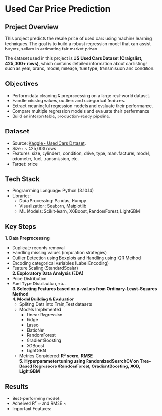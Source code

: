 # Used Car Price Prediction

## Project Overview
This project predicts the resale price of used cars using machine learning techniques. The goal is to build a robust regression model that can assist buyers, sellers in estimating fair market prices.

The dataset used in this project is **US Used Cars Dataset (Craigslist, 425,000+ rows)**, which contains detailed information about car listings such as year, brand, model, mileage, fuel type, transmission and condition.

## Objectives
* Perform data cleaning & preprocessing on a large real-world dataset.
* Handle missing values, outliers and categorical features.
* Extract meaningful regression models and evaluate their performance.
* Compare multiple regression models and evaluate their performance
* Build an interpretable, production-ready pipeline.

## Dataset
* Source: [Kaggle - Used Cars Dataset](https://www.kaggle.com/datasets/austinreese/craigslist-carstrucks-data/data).
* Size : ~ 425,000 rows
* Features: size, cylinders, condition, drive, type, manufacturer, model, odometer, fuel, transmission, etc.
* Target: price

## Tech Stack
* Programming Language: Python (3.10.14)
* Libraries:
  *  Data Processing: Pandas, Numpy
  *  Visualization: Seaborn, Matplotlib
  *  ML Models: Scikit-learn, XGBoost, RandomForest, LightGBM

## Key Steps
**1. Data Preprocessing**
   *  Duplicate records removal
   *  Handling missing values (imputation strategies)
   *  Outlier Detection using Boxplots and Handling using IQR Method
   *  Encoding categorical variables (Label Encoding)
   *  Feature Scaling (StandardScalar)\
**2. Exploratory Data Analysis (EDA)**
   * Price Distribution
   * Fuel Type Distribution, etc.\
**3. Selecting Features based on p-values from Ordinary-Least-Squares Method**\
**4. Model Building & Evaluation**
     * Spliting Data into Train,Test datasets
     * Models Implemented
       *  Linear Regression
       *  Ridge
       *  Lasso
       *  ElaticNet
       *  RandomForest
       *  GradientBoosting
       *  XGBoost
       *  LightGBM
     * Metrics Considered: **R² score**, **RMSE**\
  **5. Hyperparameter tuning using RandomizedSearchCV on Tree-Based Regressors (RandomForest, GradientBoosting, XGB, LightGBM**

## Results
* Best-performing model:
* Acheived R² ~ and RMSE ~
* Important Features: 
       
